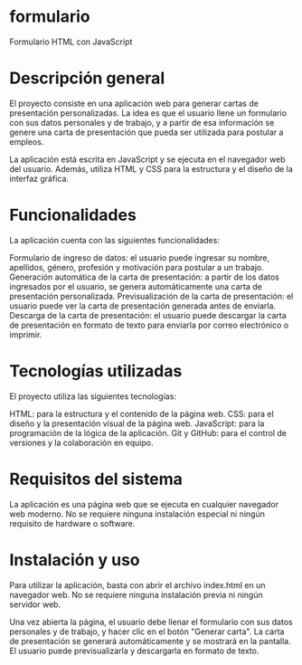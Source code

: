 # formulario
Formulario HTML con JavaScript

# Descripción general
El proyecto consiste en una aplicación web para generar cartas de presentación personalizadas. La idea es que el usuario llene un formulario con sus datos personales y de trabajo, y a partir de esa información se genere una carta de presentación que pueda ser utilizada para postular a empleos.

La aplicación está escrita en JavaScript y se ejecuta en el navegador web del usuario. Además, utiliza HTML y CSS para la estructura y el diseño de la interfaz gráfica.

# Funcionalidades
La aplicación cuenta con las siguientes funcionalidades:

Formulario de ingreso de datos: el usuario puede ingresar su nombre, apellidos, género, profesión y motivación para postular a un trabajo.
Generación automática de la carta de presentación: a partir de los datos ingresados por el usuario, se genera automáticamente una carta de presentación personalizada.
Previsualización de la carta de presentación: el usuario puede ver la carta de presentación generada antes de enviarla.
Descarga de la carta de presentación: el usuario puede descargar la carta de presentación en formato de texto para enviarla por correo electrónico o imprimir.

# Tecnologías utilizadas
El proyecto utiliza las siguientes tecnologías:

HTML: para la estructura y el contenido de la página web.
CSS: para el diseño y la presentación visual de la página web.
JavaScript: para la programación de la lógica de la aplicación.
Git y GitHub: para el control de versiones y la colaboración en equipo.

# Requisitos del sistema
La aplicación es una página web que se ejecuta en cualquier navegador web moderno. No se requiere ninguna instalación especial ni ningún requisito de hardware o software.

# Instalación y uso
Para utilizar la aplicación, basta con abrir el archivo index.html en un navegador web. No se requiere ninguna instalación previa ni ningún servidor web.

Una vez abierta la página, el usuario debe llenar el formulario con sus datos personales y de trabajo, y hacer clic en el botón "Generar carta". La carta de presentación se generará automáticamente y se mostrará en la pantalla. El usuario puede previsualizarla y descargarla en formato de texto.
